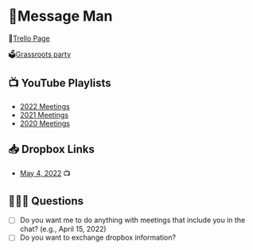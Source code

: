 # 💄Message Man 

🐶[Trello Page](https://trello.com/b/vI4AIdIK/nese-%F0%9F%92%84)  
  
🗳[Grassroots party](https://grassrootsparty.net/ )

## 📺 YouTube Playlists
- [2022 Meetings](https://www.youtube.com/playlist?list=PLXy4S90BwzZ4-V4mfu_c1AQWy6OaqTirx)
- [2021 Meetings](https://www.youtube.com/playlist?list=PLXy4S90BwzZ6EPq0q7hxlaw1VW4Pycs46)
- [2020 Meetings](https://www.youtube.com/playlist?list=PLXy4S90BwzZ525DgNxSDZC8gpNoVy6gOM)

## 📥 Dropbox Links
- [May 4, 2022](https://www.dropbox.com/recents?_tk=web_left_nav_bar&role=personal) 📺

## 🙋🏻‍♀️ Questions
- [ ] Do you want me to do anything with meetings that include you in the chat? (e.g., April 15, 2022)
- [ ] Do you want to exchange dropbox information?
